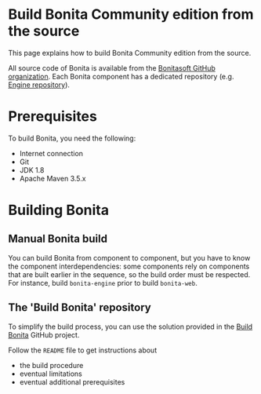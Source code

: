 # Build Bonita Community edition from the source

This page explains how to build Bonita Community edition from the source.

All source code of Bonita is available from the [Bonitasoft GitHub organization](https://github.com/bonitasoft). Each Bonita component has
a dedicated repository (e.g. [Engine repository](https://github.com/bonitasoft/bonita-engine)).


# Prerequisites

To build Bonita, you need the following:

* Internet connection
* Git
* JDK 1.8
* Apache Maven 3.5.x


# Building Bonita

## Manual Bonita build

You can build Bonita from component to component, but you have to know the component interdependencies: some components rely on components
that are built earlier in the sequence, so the build order must be respected. For instance, build `bonita-engine` prior to build
`bonita-web`.

## The 'Build Bonita' repository

To simplify the build process, you can use the solution provided in the [Build Bonita](https://github.com/Bonitasoft-Community/Build-Bonita) GitHub project.

Follow the `README` file to get instructions about
* the build procedure
* eventual limitations
* eventual additional prerequisites
